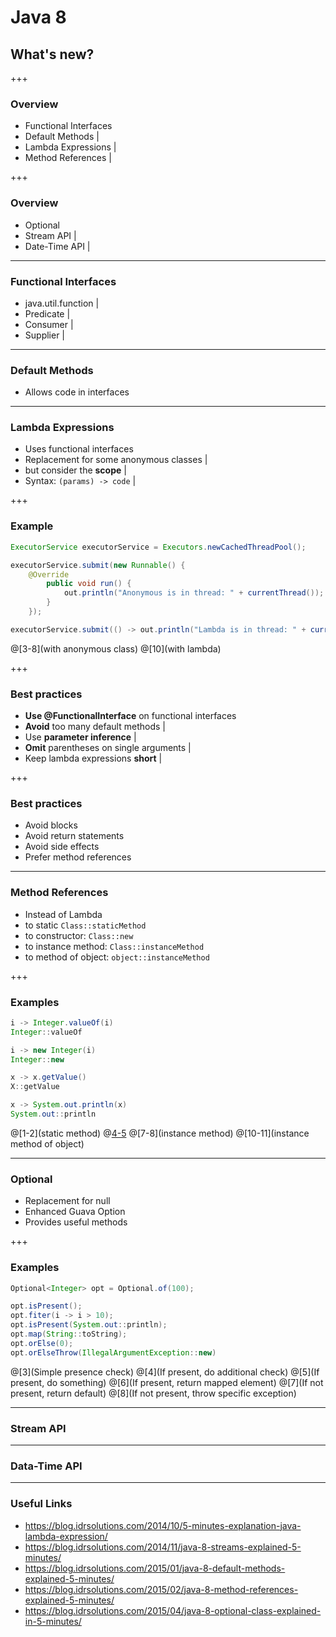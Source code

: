 # Java 8 
## What's new?

+++

### Overview

- Functional Interfaces
- Default Methods |
- Lambda Expressions |
- Method References |

+++

### Overview

- Optional 
- Stream API |
- Date-Time API |

---

### Functional Interfaces

- java.util.function |
- Predicate | 
- Consumer |
- Supplier |

---

### Default Methods

- Allows code in interfaces

---

### Lambda Expressions

- Uses functional interfaces
- Replacement for some anonymous classes |
- but consider the **scope** |
- Syntax: `(params) -> code` |

+++

### Example

```java
ExecutorService executorService = Executors.newCachedThreadPool();

executorService.submit(new Runnable() {
    @Override
        public void run() {
            out.println("Anonymous is in thread: " + currentThread());
        }
    });

executorService.submit(() -> out.println("Lambda is in thread: " + currentThread()));
```
@[3-8](with anonymous class)
@[10](with lambda)

+++

### Best practices

- **Use @FunctionalInterface** on functional interfaces
- **Avoid** too many default methods |
- Use **parameter inference** |
- **Omit** parentheses on single arguments |
- Keep lambda expressions **short** |

+++

### Best practices

- Avoid blocks
- Avoid return statements
- Avoid side effects
- Prefer method references

---

### Method References

- Instead of Lambda
- to static `Class::staticMethod`
- to constructor: `Class::new`
- to instance method: `Class::instanceMethod`
- to method of object: `object::instanceMethod`

+++

### Examples

```java
i -> Integer.valueOf(i)
Integer::valueOf

i -> new Integer(i)
Integer::new

x -> x.getValue()
X::getValue

x -> System.out.println(x)
System.out::println
```
@[1-2](static method)
@[4-5](constructor)
@[7-8](instance method)
@[10-11](instance method of object)


---

### Optional

- Replacement for null
- Enhanced Guava Option
- Provides useful methods

+++

### Examples

```java
Optional<Integer> opt = Optional.of(100);

opt.isPresent();
opt.fiter(i -> i > 10);
opt.isPresent(System.out::println);
opt.map(String::toString);
opt.orElse(0);
opt.orElseThrow(IllegalArgumentException::new)

```
@[3](Simple presence check)
@[4](If present, do additional check)
@[5](If present, do something)
@[6](If present, return mapped element)
@[7](If not present, return default)
@[8](If not present, throw specific exception)

---

### Stream API


---

### Data-Time API


---

### Useful Links

- https://blog.idrsolutions.com/2014/10/5-minutes-explanation-java-lambda-expression/
- https://blog.idrsolutions.com/2014/11/java-8-streams-explained-5-minutes/
- https://blog.idrsolutions.com/2015/01/java-8-default-methods-explained-5-minutes/
- https://blog.idrsolutions.com/2015/02/java-8-method-references-explained-5-minutes/
- https://blog.idrsolutions.com/2015/04/java-8-optional-class-explained-in-5-minutes/
